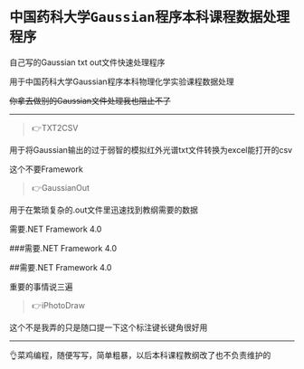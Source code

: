 `中国药科大学Gaussian程序本科课程数据处理程序`
===
自己写的Gaussian txt out文件快速处理程序

用于中国药科大学Gaussian程序本科物理化学实验课程数据处理

~~你拿去做别的Gaussian文件处理我也阻止不了~~

---

> 👉TXT2CSV

用于将Gaussian输出的过于弱智的模拟红外光谱txt文件转换为excel能打开的csv

这个不要Framework

> 👉GaussianOut

用于在繁琐复杂的.out文件里迅速找到教纲需要的数据

需要.NET Framework 4.0

###需要.NET Framework 4.0

##需要.NET Framework 4.0

重要的事情说三遍



> 👉iPhotoDraw

这个不是我弄的只是随口提一下这个标注键长键角很好用

---

👌菜鸡编程，随便写写，简单粗暴，以后本科课程教纲改了也不负责维护的
